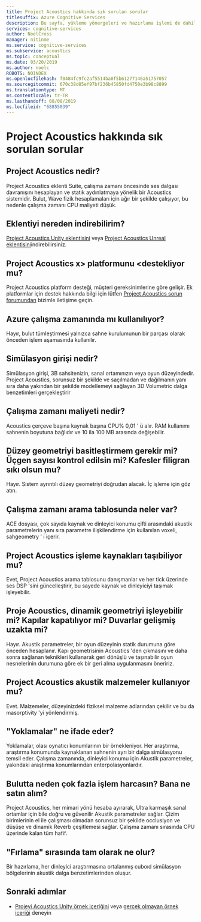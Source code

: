 ```yaml
---
title: Project Acoustics hakkında sık sorulan sorular
titlesuffix: Azure Cognitive Services
description: Bu sayfa, yükleme yönergeleri ve hazırlama işlemi de dahil olmak üzere Project Acoustics hakkında sık sorulan soruların yanıtlarını sağlar.
services: cognitive-services
author: NoelCross
manager: nitinme
ms.service: cognitive-services
ms.subservice: acoustics
ms.topic: conceptual
ms.date: 03/20/2019
ms.author: noelc
ROBOTS: NOINDEX
ms.openlocfilehash: f0484fc9fc2af5514ba0f5b61277146a51757057
ms.sourcegitcommit: 670c38d85ef97bf236b45850fd4750e3b98c8899
ms.translationtype: MT
ms.contentlocale: tr-TR
ms.lasthandoff: 08/08/2019
ms.locfileid: "68855039"
---
```

# <a name="project-acoustics-frequently-asked-questions"></a>Project Acoustics hakkında sık sorulan sorular

## <a name="what-is-project-acoustics"></a>Project Acoustics nedir?

Project Acoustics eklenti Suite, çalışma zamanı öncesinde ses dalgası davranışını hesaplayan ve statik aydınlatmaya yönelik bir Acoustics sistemidir. Bulut, Wave fizik hesaplamaları için ağır bir şekilde çalışıyor, bu nedenle çalışma zamanı CPU maliyeti düşük.  

## <a name="where-can-i-download-the-plugin"></a>Eklentiyi nereden indirebilirim?

[Project Acoustics Unity eklentisini](https://www.microsoft.com/download/details.aspx?id=57346) veya [Project Acoustics Unreal eklentisini](https://www.microsoft.com/download/details.aspx?id=58090)indirebilirsiniz.

## <a name="does-project-acoustics-support-ltxgt-platform"></a>Project Acoustics x&gt; platformunu &lt;destekliyor mu?

Project Acoustics platform desteği, müşteri gereksinimlerine göre gelişir. Ek platformlar için destek hakkında bilgi için lütfen [Project Acoustics sorun forumundan](https://github.com/microsoft/ProjectAcoustics/issues) bizimle iletişime geçin.

## <a name="is-azure-used-at-runtime"></a>Azure çalışma zamanında mı kullanılıyor?

Hayır, bulut tümleştirmesi yalnızca sahne kurulumunun bir parçası olarak önceden işlem aşamasında kullanılır.
 
## <a name="what-is-simulation-input"></a>Simülasyon girişi nedir? 

Simülasyon girişi, 3B sahsitenizin, sanal ortamınızın veya oyun düzeyindedir. Project Acoustics, sorunsuz bir şekilde ve saçılmadan ve dağılmanın yanı sıra daha yakından bir şekilde modellemeyi sağlayan 3D Volumetric dalga benzetimleri gerçekleştirir
 
## <a name="what-is-the-runtime-cost"></a>Çalışma zamanı maliyeti nedir?

Acoustics çerçeve başına kaynak başına CPU% 0,01 ' ü alır. RAM kullanımı sahnenin boyutuna bağlıdır ve 10 ila 100 MB arasında değişebilir.
 
## <a name="do-i-need-to-simplify-the-level-geometry-control-triangle-count-make-meshes-watertight"></a>Düzey geometriyi basitleştirmem gerekir mi? Üçgen sayısı kontrol edilsin mi? Kafesler filigran sıkı olsun mu?

Hayır. Sistem ayrıntılı düzey geometriyi doğrudan alacak. İç işleme için göz atın.
 
## <a name="whats-in-the-runtime-lookup-table"></a>Çalışma zamanı arama tablosunda neler var?

ACE dosyası, çok sayıda kaynak ve dinleyici konumu çifti arasındaki akustik parametrelerin yanı sıra parametre ilişkilendirme için kullanılan voxeli, sahgeometry ' i içerir.
 
## <a name="can-project-acoustics-handle-moving-sources"></a>Project Acoustics işleme kaynakları taşıbiliyor mu?

Evet, Project Acoustics arama tablosunu danışmanlar ve her tick üzerinde ses DSP 'sini güncelleştirir, bu sayede kaynak ve dinleyiciyi taşımak işleyebilir.
 
## <a name="can-project-acoustics-handle-dynamic-geometry-closing-doors-walls-blown-away"></a>Proje Acoustics, dinamik geometriyi işleyebilir mi? Kapılar kapatılıyor mi? Duvarlar gelişmiş uzakta mi?

Hayır. Akustik parametreler, bir oyun düzeyinin statik durumuna göre önceden hesaplanır. Kapı geometrisinin Acoustics 'den çıkmasını ve daha sonra sağlanan teknikleri kullanarak geri dönüşlü ve taşınabilir oyun nesnelerinin durumuna göre ek bir geri alma uygulanmasını öneririz.
 
## <a name="does-project-acoustics-use-acoustic-materials"></a>Project Acoustics akustik malzemeler kullanıyor mu?

Evet. Malzemeler, düzeyinizdeki fiziksel malzeme adlarından çekilir ve bu da masorptivity 'yi yönlendirmiş.
 
## <a name="what-do-the-probes-represent"></a>"Yoklamalar" ne ifade eder?

Yoklamalar, olası oynatıcı konumlarının bir örnekleniyor. Her araştırma, araştırma konumunda kaynaklanan sahnenin ayrı bir dalga simülasyonu temsil eder. Çalışma zamanında, dinleyici konumu için Akustik parametreler, yakındaki araştırma konumlarından enterpolasyonlardır.
 
## <a name="why-spend-so-much-compute-in-the-cloud-what-does-it-buy-me"></a>Bulutta neden çok fazla işlem harcasın? Bana ne satın alım?

Project Acoustics, her mimari yönü hesaba ayırarak, Ultra karmaşık sanal ortamlar için bile doğru ve güvenilir Akustik parametreler sağlar. Çizim birimlerinin el ile çalışması olmadan sorunsuz bir şekilde occlusiyon ve düşüşe ve dinamik Reverb çeşitlemesi sağlar. Çalışma zamanı sırasında CPU üzerinde kalan tüm hafif.

## <a name="what-exactly-happens-during-baking"></a>"Fırlama" sırasında tam olarak ne olur?

Bir hazırlama, her dinleyici araştırmasına ortalanmış cuboıd simülasyon bölgelerinin akustik dalga benzetimlerinden oluşur.

## <a name="next-steps"></a>Sonraki adımlar
* [Projeyi Acoustics Unity örnek içeriğini](unity-quickstart.md) veya [gerçek olmayan örnek içeriği](unreal-quickstart.md) deneyin

